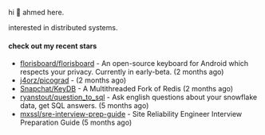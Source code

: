 hi 👋 ahmed here.

interested in distributed systems.

#### check out my recent stars

- [florisboard/florisboard](https://github.com/florisboard/florisboard) - An open-source keyboard for Android which respects your privacy. Currently in early-beta. (2 months ago)
- [j4orz/picograd](https://github.com/j4orz/picograd) -  (2 months ago)
- [Snapchat/KeyDB](https://github.com/Snapchat/KeyDB) - A Multithreaded Fork of Redis (2 months ago)
- [ryanstout/question_to_sql](https://github.com/ryanstout/question_to_sql) - Ask english questions about your snowflake data, get SQL answers. (5 months ago)
- [mxssl/sre-interview-prep-guide](https://github.com/mxssl/sre-interview-prep-guide) - Site Reliability Engineer Interview Preparation Guide (5 months ago)

